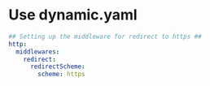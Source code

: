 
# Use dynamic.yaml
```yml
## Setting up the middleware for redirect to https ##
http:
  middlewares:
    redirect:
      redirectScheme:
        scheme: https
```